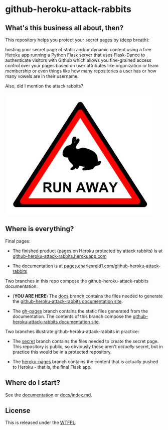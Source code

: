 # github-heroku-attack-rabbits

## What's this business all about, then?

This repository helps you protect your secret pages by (deep breath):

hosting your secret page of static and/or dynamic content using a free Heroku app 
running a Python Flask server that uses Flask-Dance to authenticate visitors 
with Github which allows you fine-grained access control over your pages based on
user attributes like organization or team membership or even things like how many
repositories a user has or how many vowels are in their username. 

Also, did I mention the attack rabbits?

![warning: attack rabbits ahead](docs/img/warning.png)


## Where is everything?

Final pages:

* The finished product (pages on Heroku protected by attack rabbits) 
    is at [github-heroku-attack-rabbits.herokuapp.com](https://github-heroku-attack-rabbits.herokuapp.com)

* The documentation is at [pages.charlesreid1.com/github-heroku-attack-rabbits](https://pages.charlesreid1.com/github-heroku-attack-rabbits)

Two branches in this repo compose the github-heroku-attack-rabbits documentation:

* (**YOU ARE HERE**) The [docs](https://git.charlesreid1.com/charlesreid1/github-heroku-attack-rabbits/src/branch/docs) branch 
    contains the files needed to generate the 
    [github-heroku-attack-rabbits documentation site](https://pages.charlesreid1.com/github-heroku-attack-rabbits).

* The [gh-pages](https://git.charlesreid1.com/charlesreid1/github-heroku-attack-rabbits/src/branch/gh-pages) branch
    contains the static files generated from the documentation.
    The contents of this branch compose the 
    [github-heroku-attack-rabbits documentation site](https://pages.charlesreid1.com/github-heroku-attack-rabbits).

Two branches illustrate github-heroku-attack-rabbits in practice:

* The [secret](https://git.charlesreid1.com/charlesreid1/github-heroku-attack-rabbits/src/branch/secret) branch contains the files needed to create the secret page. 
    This repository is public, so obviously these aren't *actually* secret,
    but in practice this would be in a protected repository.

* The [heroku-pages](https://git.charlesreid1.com/charlesreid1/github-heroku-attack-rabbits/src/branch/heroku-pages) branch
    contains the content that is actually pushed to Heroku - that is, 
    the final Flask app.


## Where do I start?

See the [documentation](https://pages.charlesreid1.com/github-heroku-attack-rabbits)
or [docs/index.md](docs/index.md).


## License

This is released under the [WTFPL](LICENSE).

